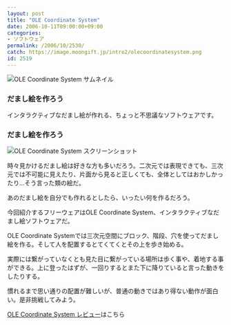 ```yaml
---
layout: post
title: "OLE Coordinate System"
date: 2006-10-11T09:00:00+09:00
categories:
- ソフトウェア
permalink: /2006/10/2530/
catch: https://image.moongift.jp/intro2/olecoordinatesystem.png
id: 2519
---
```

 ![OLE Coordinate System サムネイル](https://image.moongift.jp/intro2/olecoordinatesystem.t.png "OLE Coordinate System サムネイル")
  

### だまし絵を作ろう
  
インタラクティブなだまし絵が作れる、ちょっと不思議なソフトウェアです。  
<!--more-->  

### だまし絵を作ろう
  

![OLE Coordinate System スクリーンショット](https://image.moongift.jp/intro2/olecoordinatesystem.png "OLE Coordinate System スクリーンショット")

  

時々見かけるだまし絵は好きな方も多いだろう。二次元では表現できても、三次元では不可能に見えたり、片面から見ると正しくても、全体としてはおかしかったり…そう言った類の絵だ。

  

あのだまし絵を自分でも作れるとしたら、いったい何を作るだろう。

  

今回紹介するフリーウェアはOLE Coordinate System、インタラクティブなだまし絵ソフトウェアだ。

  

OLE Coordinate Systemでは三次元空間にブロック、階段、穴を使ってだまし絵を作る。そして人を配置するとてくてくとその上を歩き始める。

  

実際には繋がっていなくとも見た目に繋がっている場所は歩く事や、着地する事ができる。上に登ったはずが、一回りするとまた下に降りていると言った動きをしたりする。

  

慣れるまで思い通りの配置が難しいが、普通の動きではあり得ない動作が面白い。是非挑戦してみよう。

  

[OLE Coordinate System レビュー](http://fw.moongift.jp/review/i-2531.html)はこちら


